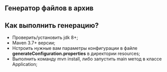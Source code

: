 ## Генератор файлов в архив
## Как выполнить генерацию?
* Проверить/установить jdk 8+;
* Maven 3.7+ версии;
* Нстроить нужные вам параметры конфигурации в файле **generateConfiguration.properties** в директории resources;
* Выполнить команду mvn install, либо запустить main метод в классе Application;